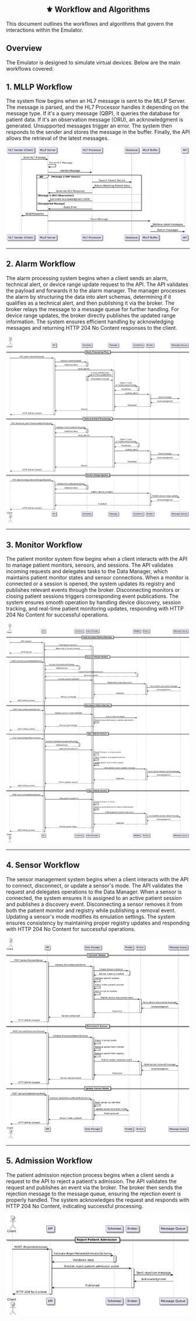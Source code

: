 <div align="center">
<h2>⚜️ Workflow and Algorithms</h2>
</div>

This document outlines the workflows and algorithms that govern the interactions within the Emulator.

## Overview

The Emulator is designed to simulate virtual devices. Below are the main workflows covered:

## 1. MLLP Workflow

The system flow begins when an HL7 message is sent to the MLLP Server. The message is parsed, and the HL7 Processor handles it depending on the message type. If it's a query message (QBP), it queries the database for patient data. If it's an observation message (ORU), an acknowledgment is generated. Unsupported messages trigger an error. The system then responds to the sender and stores the message in the buffer. Finally, the API allows the retrieval of the latest messages.

![MLLP Workflow](Diagrams/Images/mllp_sequence_diagram.png)

---

## 2. Alarm Workflow

The alarm processing system begins when a client sends an alarm, technical alert, or device range update request to the API. The API validates the payload and forwards it to the alarm manager. The manager processes the alarm by structuring the data into alert schemas, determining if it qualifies as a technical alert, and then publishing it via the broker. The broker relays the message to a message queue for further handling. For device range updates, the broker directly publishes the updated range information. The system ensures efficient handling by acknowledging messages and returning HTTP 204 No Content responses to the client.

![Alarm Workflow](Diagrams/Images/alarm_sequence_diagram.png)

---

## 3. Monitor Workflow

The patient monitor system flow begins when a client interacts with the API to manage patient monitors, sensors, and sessions. The API validates incoming requests and delegates tasks to the Data Manager, which maintains patient monitor states and sensor connections. When a monitor is connected or a session is opened, the system updates its registry and publishes relevant events through the broker. Disconnecting monitors or closing patient sessions triggers corresponding event publications. The system ensures smooth operation by handling device discovery, session tracking, and real-time patient monitoring updates, responding with HTTP 204 No Content for successful operations.

![Monitor Workflow](Diagrams/Images/monitor_sequence_diagram.png)

---

## 4. Sensor Workflow

The sensor management system begins when a client interacts with the API to connect, disconnect, or update a sensor's mode. The API validates the request and delegates operations to the Data Manager. When a sensor is connected, the system ensures it is assigned to an active patient session and publishes a discovery event. Disconnecting a sensor removes it from both the patient monitor and registry while publishing a removal event. Updating a sensor's mode modifies its emulation settings. The system ensures consistency by maintaining proper registry updates and responding with HTTP 204 No Content for successful operations.

![Sensor Workflow](Diagrams/Images/sensor_sequence_diagram.png)

---

## 5. Admission Workflow

The patient admission rejection process begins when a client sends a request to the API to reject a patient's admission. The API validates the request and publishes an event via the broker. The broker then sends the rejection message to the message queue, ensuring the rejection event is properly handled. The system acknowledges the request and responds with HTTP 204 No Content, indicating successful processing.

![Admission Workflow](Diagrams/Images/admission_sequence_diagram.png)